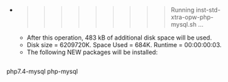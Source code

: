 * >>>>>>>>> Running inst-std-xtra-opw-php-mysql.sh ...
  * After this operation, 483 kB of additional disk space will be used.
  * Disk size = 6209720K. Space Used = 684K. Runtime = 00:00:00:03.
  * The following NEW packages will be installed:
  ```bash
php7.4-mysql php-mysql
  ```
